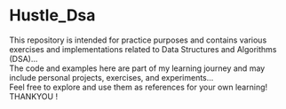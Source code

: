 # Hustle_Dsa
This repository is intended for practice purposes and contains various exercises and implementations related to Data Structures and Algorithms (DSA)...
<br>
The code and examples here are part of my learning journey and may include personal projects, exercises, and experiments...
<br>
Feel free to explore and use them as references for your own learning!
<br>
THANKYOU !
